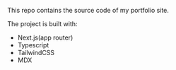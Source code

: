 This repo contains the source code of my portfolio site.

The project is built with:
* Next.js(app router)
* Typescript
* TailwindCSS
* MDX

